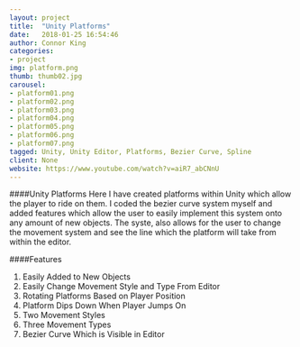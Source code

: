 ```yaml
---
layout: project
title:  "Unity Platforms"
date:   2018-01-25 16:54:46
author: Connor King
categories:
- project
img: platform.png
thumb: thumb02.jpg
carousel:
- platform01.png
- platform02.png
- platform03.png
- platform04.png
- platform05.png
- platform06.png
- platform07.png
tagged: Unity, Unity Editor, Platforms, Bezier Curve, Spline
client: None
website: https://www.youtube.com/watch?v=aiR7_abCNnU
---
```

####Unity Platforms
Here I have created platforms within Unity which allow the player to ride on them. I coded the bezier curve system myself and added features which allow the user to easily implement this system onto any amount of new objects. The syste, also allows for the user to change the movement system and see the line which the platform will take from within the editor.

####Features
1. Easily Added to New Objects
2. Easily Change Movement Style and Type From Editor
3. Rotating Platforms Based on Player Position
4. Platform Dips Down When Player Jumps On
5. Two Movement Styles
6. Three Movement Types
7. Bezier Curve Which is Visible in Editor

